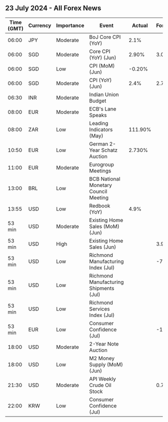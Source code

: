 ## 23 July 2024 - All Forex News

| Time (GMT) | Currency | Importance | Event | Actual | Forecast | Previous |
|------|----------|------------|-------|--------|----------|----------|
| 06:00 | JPY | Moderate | BoJ Core CPI (YoY) | 2.1% |  | 2.1% |
| 06:00 | SGD | Moderate | Core CPI (YoY) (Jun) | 2.90% | 3.00% | 3.10% |
| 06:00 | SGD | Low | CPI (MoM) (Jun) | -0.20% |  | 0.70% |
| 06:00 | SGD | Moderate | CPI (YoY) (Jun) | 2.4% | 2.7% | 3.1% |
| 06:30 | INR | Moderate | Indian Union Budget |  |  |  |
| 08:00 | EUR | Moderate | ECB's Lane Speaks |  |  |  |
| 08:00 | ZAR | Low | Leading Indicators (May) | 111.90% |  | 113.00% |
| 10:50 | EUR | Low | German 2-Year Schatz Auction | 2.730% |  | 2.800% |
| 11:00 | EUR | Moderate | Eurogroup Meetings |  |  |  |
| 13:00 | BRL | Low | BCB National Monetary Council Meeting |  |  |  |
| 13:55 | USD | Low | Redbook (YoY) | 4.9% |  | 4.8% |
| 53 min | USD | Moderate | Existing Home Sales (MoM) (Jun) |  |  | -0.7% |
| 53 min | USD | High | Existing Home Sales (Jun) |  | 3.99M | 4.11M |
| 53 min | USD | Low | Richmond Manufacturing Index (Jul) |  | -7 | -10 |
| 53 min | USD | Low | Richmond Manufacturing Shipments (Jul) |  |  | -9 |
| 53 min | USD | Low | Richmond Services Index (Jul) |  |  | -11 |
| 53 min | EUR | Low | Consumer Confidence (Jul) |  | -13.0 | -14.0 |
| 18:00 | USD | Moderate | 2-Year Note Auction |  |  | 4.706% |
| 18:00 | USD | Low | M2 Money Supply (MoM) (Jun) |  |  | 20.96T |
| 21:30 | USD | Moderate | API Weekly Crude Oil Stock |  | 0.700M | -4.440M |
| 22:00 | KRW | Low | Consumer Confidence (Jul) |  |  | 100.9 |
